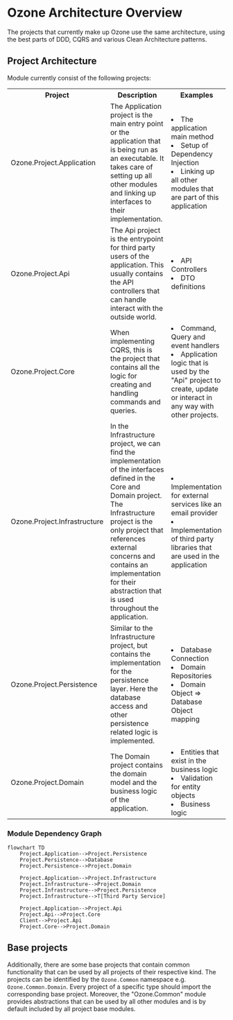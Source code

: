 ﻿# Ozone Architecture Overview

The projects that currently make up Ozone use the same architecture, using the best parts of DDD, CQRS and various Clean Architecture patterns.

## Project Architecture

Module currently consist of the following projects:

<table>
  <tr>
    <th>Project</th>
    <th>Description</th>
    <th>Examples</th>
  </tr>
  <tr>
    <td>Ozone.Project.Application</td>
    <td>The Application project is the main entry point or the application that is being run as an executable. It takes care of setting up all other modules and linking up interfaces to their implementation.</td>
    <td>
      <li>The application main method</li>
      <li>Setup of Dependency Injection</li>
      <li>Linking up all other modules that are part of this application</li>
    </td>
  </tr>
  <tr>
    <td>Ozone.Project.Api</td>
    <td>The Api project is the entrypoint for third party users of the application. This usually contains the API controllers that can handle interact with the outside world.</td>
    <td>
      <li>API Controllers</li>
      <li>DTO definitions</li>
    </td>
  </tr>
  <tr>
    <td>Ozone.Project.Core</td>
    <td>When implementing CQRS, this is the project that contains all the logic for creating and handling commands and queries.</td>
    <td>
      <li>Command, Query and event handlers</li>
      <li>Application logic that is used by the "Api" project to create, update or interact in any way with other projects.</li>
    </td>
    </tr>
  <tr>
    <td>Ozone.Project.Infrastructure</td>
    <td>In the Infrastructure project, we can find the implementation of the interfaces defined in the Core and Domain project. The Infrastructure project is the only project that references external concerns and contains an implementation for their abstraction that is used throughout the application.</td>
    <td>
      <li>Implementation for external services like an email provider</li>
      <li>Implementation of third party libraries that are used in the application</li>
    </td>
  </tr>
  <tr>
    <td>Ozone.Project.Persistence</td>
    <td>Similar to the Infrastructure project, but contains the implementation for the persistence layer. Here the database access and other persistence related logic is implemented.</td>
    <td>
      <li>Database Connection</li>
      <li>Domain Repositories</li>
      <li>Domain Object => Database Object mapping</li>
    </td>
  </tr>
  <tr>
    <td>Ozone.Project.Domain</td>
    <td>The Domain project contains the domain model and the business logic of the application.</td>
    <td>
      <li>Entities that exist in the business logic</li>
      <li>Validation for entity objects</li>
      <li>Business logic</li>
    </td>
  </tr>
</table>

### Module Dependency Graph

```mermaid
flowchart TD
    Project.Application-->Project.Persistence
    Project.Persistence-->Database
    Project.Persistence-->Project.Domain

    Project.Application-->Project.Infrastructure
    Project.Infrastructure-->Project.Domain
    Project.Infrastructure-->Project.Persistence
    Project.Infrastructure-->T[Third Party Service]

    Project.Application-->Project.Api
    Project.Api-->Project.Core
    Client-->Project.Api
    Project.Core-->Project.Domain
```

## Base projects

Additionally, there are some base projects that contain common functionality that can be used by all projects of their respective kind. The projects can be identified by the `Ozone.Common` namespace e.g. `Ozone.Common.Domain`. Every project of a specific type should import the corresponding base project. Moreover, the "Ozone.Common" module provides abstractions that can be used by all other modules and is by default included by all project base modules.
